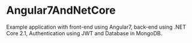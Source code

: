 # Angular7AndNetCore

Example application with front-end using Angular7, back-end using .NET Core 2.1, Authentication using JWT and Database in MongoDB.
